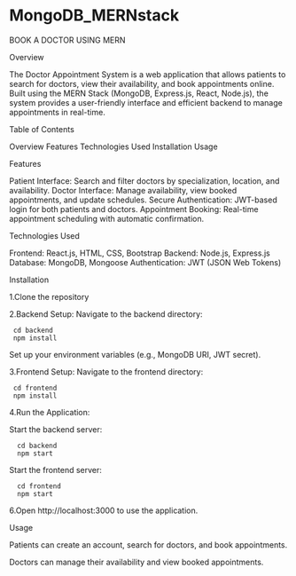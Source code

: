 # MongoDB_MERNstack

BOOK A DOCTOR USING MERN

Overview

The Doctor Appointment System is a web application that allows patients to search for doctors, view their availability, and book appointments online. Built using the MERN Stack (MongoDB, Express.js, React, Node.js), the system provides a user-friendly interface and efficient backend to manage appointments in real-time.

Table of Contents

Overview
Features
Technologies Used
Installation
Usage


Features

Patient Interface: Search and filter doctors by specialization, location, and availability.
Doctor Interface: Manage availability, view booked appointments, and update schedules.
Secure Authentication: JWT-based login for both patients and doctors.
Appointment Booking: Real-time appointment scheduling with automatic confirmation.

Technologies Used

Frontend: React.js, HTML, CSS, Bootstrap
Backend: Node.js, Express.js
Database: MongoDB, Mongoose
Authentication: JWT (JSON Web Tokens)

Installation

1.Clone the repository

2.Backend Setup:
Navigate to the backend directory:

     cd backend
     npm install
Set up your environment variables (e.g., MongoDB URI, JWT secret).

3.Frontend Setup:
Navigate to the frontend directory:

     cd frontend
     npm install

4.Run the Application:

Start the backend server:
      
      cd backend
      npm start

Start the frontend server:

      cd frontend
      npm start

6.Open http://localhost:3000 to use the application.

Usage

Patients can create an account, search for doctors, and book appointments.

Doctors can manage their availability and view booked appointments.

